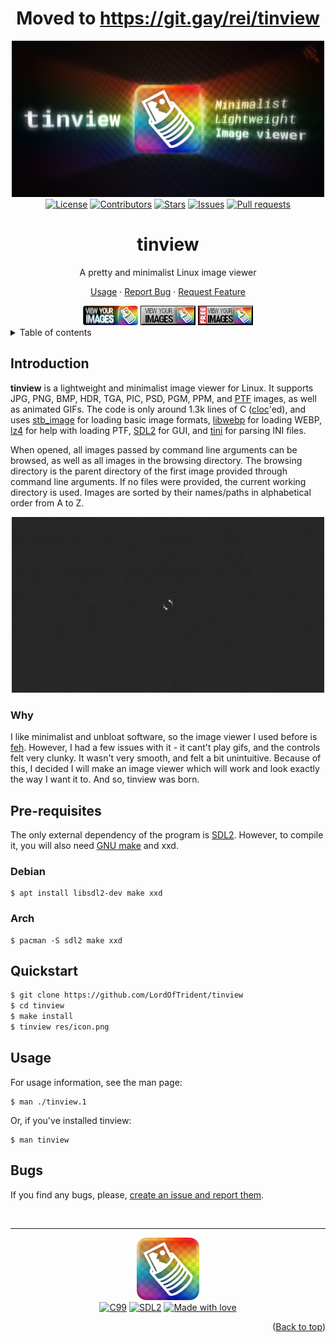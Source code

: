<a name="readme-top"></a>
<div align="center">
	<h1>Moved to <a href="https://git.gay/rei/tinview">https://git.gay/rei/tinview</a></h1>
	<img src="./res/thumbnail.png" width="500px">
	<br>
	<a href="./LICENSE"><img alt="License" src="https://img.shields.io/badge/license-GPL_v3-black?labelColor=ad264a&color=de315f&style=flat-square"></a>
	<a href="https://github.com/LordOfTrident/tinview/graphs/contributors"><img alt="Contributors" src="https://img.shields.io/github/contributors/LordOfTrident/tinview?labelColor=af5c25&color=e07630&style=flat-square"></a>
	<a href="https://github.com/LordOfTrident/tinview/stargazers"><img alt="Stars" src="https://img.shields.io/github/stars/LordOfTrident/tinview?labelColor=a68900&color=d5b000&style=flat-square"></a>
	<a href="https://github.com/LordOfTrident/tinview/issues"><img alt="Issues" src="https://img.shields.io/github/issues/LordOfTrident/tinview?labelColor=007652&color=009869&style=flat-square"></a>
	<a href="https://github.com/LordOfTrident/tinview/pulls"><img alt="Pull requests" src="https://img.shields.io/github/issues-pr/LordOfTrident/tinview?labelColor=5834a4&color=7143d2&style=flat-square"></a>
	<br>
	<h1>tinview</h1>
	<p>A pretty and minimalist Linux image viewer</p>
	<p>
		<a href="#usage">Usage</a>
		·
		<a href="https://github.com/LordOfTrident/tinview/issues">Report Bug</a>
		·
		<a href="https://github.com/LordOfTrident/tinview/issues">Request Feature</a>
	</p>
	<img src="./res/tinview-badge1.png">
	<img src="./res/tinview-badge2.png">
	<img src="./res/tinview-badge3.png">
</div>

<details>
	<summary>Table of contents</summary>
	<ul>
		<li>
			<a href="#introduction">Introduction</a>
			<ul>
				<li><a href="#why">Why</a></li>
			</ul>
		</li>
		<li>
			<a href="#pre-requisites">Pre-requisites</a>
			<ul>
				<li><a href="#debian">Debian</a></li>
				<li><a href="#arch">Arch</a></li>
			</ul>
		</li>
		<li><a href="#quickstart">Quickstart</a></li>
		<li><a href="#usage">Usage</a></li>
		<li><a href="#bugs">Bugs</a></li>
	</ul>
</details>

## Introduction
**tinview** is a lightweight and minimalist image viewer for Linux. It supports JPG, PNG, BMP,
HDR, TGA, PIC, PSD, PGM, PPM, and [PTF](https://platinumsrc.github.io/docs/formats/ptf/) images, as
well as animated GIFs. The code is only around 1.3k lines of C ([cloc](https://github.com/AlDanial/cloc)'ed),
and uses [stb_image](https://github.com/nothings/stb) for loading basic image formats, [libwebp](https://github.com/webmproject/libwebp)
for loading WEBP, [lz4](https://github.com/lz4/lz4) for help with loading PTF, [SDL2](https://www.libsdl.org/)
for GUI, and [tini](https://github.com/lordoftrident/tini) for parsing INI files.

When opened, all images passed by command line arguments can be browsed, as well as all images in
the browsing directory. The browsing directory is the parent directory of the first image provided
through command line arguments. If no files were provided, the current working directory is used.
Images are sorted by their names/paths in alphabetical order from A to Z.

<div align="center"><img src="./res/demo.gif" width="500px"></div>

### Why
I like minimalist and unbloat software, so the image viewer I used before is [feh](https://github.com/derf/feh).
However, I had a few issues with it - it cant't play gifs, and the controls felt very clunky. It
wasn't very smooth, and felt a bit unintuitive. Because of this, I decided I will make an image
viewer which will work and look exactly the way I want it to. And so, tinview was born.

## Pre-requisites
The only external dependency of the program is [SDL2](https://www.libsdl.org/). However, to compile
it, you will also need [GNU make](https://www.gnu.org/software/make/) and xxd.

### Debian
```
$ apt install libsdl2-dev make xxd
```

### Arch
```
$ pacman -S sdl2 make xxd
```

## Quickstart
```sh
$ git clone https://github.com/LordOfTrident/tinview
$ cd tinview
$ make install
$ tinview res/icon.png
```

## Usage
For usage information, see the man page:
```
$ man ./tinview.1
```
Or, if you've installed tinview:
```
$ man tinview
```

## Bugs
If you find any bugs, please, [create an issue and report them](https://github.com/LordOfTrident/tinview/issues).

<br>
<hr>
<div align="center">
	<img src="./res/icon.png" width="100px">
	<br>
	<a href="https://en.wikipedia.org/wiki/C_(programming_language)"><img alt="C99" src="https://img.shields.io/badge/C99-0069a9?style=flat-square&logo=c&logoColor=white"></a>
	<a href="https://www.libsdl.org/"><img alt="SDL2" src="https://img.shields.io/badge/SDL2-1d4979?style=flat-square&logoColor=white"></a>
	<a href="#"><img alt="Made with love" src="https://img.shields.io/badge/Made_with_love-<3-black?labelColor=ad264a&color=de315f&style=flat-square"></a>
</div>

<p align="right">(<a href="#readme-top">Back to top</a>)</p>
